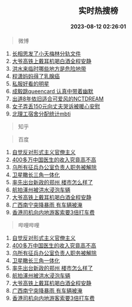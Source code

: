 <div align="center"><h2>实时热搜榜</h2><h4>2023-08-12 02:26:01</h4></div>

> 微博  

1. [长相思发了小夭梅林分轨文件](https://s.weibo.com/weibo?q=%23%E9%95%BF%E7%9B%B8%E6%80%9D%E5%8F%91%E4%BA%86%E5%B0%8F%E5%A4%AD%E6%A2%85%E6%9E%97%E5%88%86%E8%BD%A8%E6%96%87%E4%BB%B6%23&t=31&band_rank=1&Refer=top)<br />
2. [大爷高铁上戴耳机喝白酒全程安静](https://s.weibo.com/weibo?q=%23%E5%A4%A7%E7%88%B7%E9%AB%98%E9%93%81%E4%B8%8A%E6%88%B4%E8%80%B3%E6%9C%BA%E5%96%9D%E7%99%BD%E9%85%92%E5%85%A8%E7%A8%8B%E5%AE%89%E9%9D%99%23&t=31&band_rank=2&Refer=top)<br />
3. [洪水来临时哪些地方是危险地带](https://s.weibo.com/weibo?q=%23%E6%B4%AA%E6%B0%B4%E6%9D%A5%E4%B8%B4%E6%97%B6%E5%93%AA%E4%BA%9B%E5%9C%B0%E6%96%B9%E6%98%AF%E5%8D%B1%E9%99%A9%E5%9C%B0%E5%B8%A6%23&t=31&band_rank=3&Refer=top)<br />
4. [程潇妈妈得了乳腺癌](https://s.weibo.com/weibo?q=%23%E7%A8%8B%E6%BD%87%E5%A6%88%E5%A6%88%E5%BE%97%E4%BA%86%E4%B9%B3%E8%85%BA%E7%99%8C%23&t=31&band_rank=4&Refer=top)<br />
5. [私服好看的明星](https://s.weibo.com/weibo?q=%23%E7%A7%81%E6%9C%8D%E5%A5%BD%E7%9C%8B%E7%9A%84%E6%98%8E%E6%98%9F%23&t=31&band_rank=5&Refer=top)<br />
6. [成毅跳queencard 认真中带着幽默](https://s.weibo.com/weibo?q=%E6%88%90%E6%AF%85%E8%B7%B3queencard%20%E8%AE%A4%E7%9C%9F%E4%B8%AD%E5%B8%A6%E7%9D%80%E5%B9%BD%E9%BB%98&t=31&band_rank=6&Refer=top)<br />
7. [出道8年依旧适合可爱风的NCTDREAM](https://s.weibo.com/weibo?q=%E5%87%BA%E9%81%938%E5%B9%B4%E4%BE%9D%E6%97%A7%E9%80%82%E5%90%88%E5%8F%AF%E7%88%B1%E9%A3%8E%E7%9A%84NCTDREAM&t=31&band_rank=7&Refer=top)<br />
8. [女子弄丢150元向丈夫哭诉被暖心安慰](https://s.weibo.com/weibo?q=%23%E5%A5%B3%E5%AD%90%E5%BC%84%E4%B8%A2150%E5%85%83%E5%90%91%E4%B8%88%E5%A4%AB%E5%93%AD%E8%AF%89%E8%A2%AB%E6%9A%96%E5%BF%83%E5%AE%89%E6%85%B0%23&t=31&band_rank=8&Refer=top)<br />
9. [北理工宿舍分配统计mbti](https://s.weibo.com/weibo?q=%E5%8C%97%E7%90%86%E5%B7%A5%E5%AE%BF%E8%88%8D%E5%88%86%E9%85%8D%E7%BB%9F%E8%AE%A1mbti&t=31&band_rank=9&Refer=top)<br />

> 知乎  


> 百度  

1. [自觉反对形式主义官僚主义](https://www.baidu.com/s?wd=%E8%87%AA%E8%A7%89%E5%8F%8D%E5%AF%B9%E5%BD%A2%E5%BC%8F%E4%B8%BB%E4%B9%89%E5%AE%98%E5%83%9A%E4%B8%BB%E4%B9%89&sa=fyb_news&rsv_dl=fyb_news)<br />
2. [400多万中国医生的收入究竟高不高](https://www.baidu.com/s?wd=400%E5%A4%9A%E4%B8%87%E4%B8%AD%E5%9B%BD%E5%8C%BB%E7%94%9F%E7%9A%84%E6%94%B6%E5%85%A5%E7%A9%B6%E7%AB%9F%E9%AB%98%E4%B8%8D%E9%AB%98&sa=fyb_news&rsv_dl=fyb_news)<br />
3. [乌所有征兵办公室负责人职务被解除](https://www.baidu.com/s?wd=%E4%B9%8C%E6%89%80%E6%9C%89%E5%BE%81%E5%85%B5%E5%8A%9E%E5%85%AC%E5%AE%A4%E8%B4%9F%E8%B4%A3%E4%BA%BA%E8%81%8C%E5%8A%A1%E8%A2%AB%E8%A7%A3%E9%99%A4&sa=fyb_news&rsv_dl=fyb_news)<br />
4. [卫星瞰长三角一体化](https://www.baidu.com/s?wd=%E5%8D%AB%E6%98%9F%E7%9E%B0%E9%95%BF%E4%B8%89%E8%A7%92%E4%B8%80%E4%BD%93%E5%8C%96&sa=fyb_news&rsv_dl=fyb_news)<br />
5. [率先出台新政的郑州 楼市怎么样了](https://www.baidu.com/s?wd=%E7%8E%87%E5%85%88%E5%87%BA%E5%8F%B0%E6%96%B0%E6%94%BF%E7%9A%84%E9%83%91%E5%B7%9E+%E6%A5%BC%E5%B8%82%E6%80%8E%E4%B9%88%E6%A0%B7%E4%BA%86&sa=fyb_news&rsv_dl=fyb_news)<br />
6. [航拍涿州被洪水浸泡车辆](https://www.baidu.com/s?wd=%E8%88%AA%E6%8B%8D%E6%B6%BF%E5%B7%9E%E8%A2%AB%E6%B4%AA%E6%B0%B4%E6%B5%B8%E6%B3%A1%E8%BD%A6%E8%BE%86&sa=fyb_news&rsv_dl=fyb_news)<br />
7. [大爷高铁上戴耳机喝白酒全程安静](https://www.baidu.com/s?wd=%E5%A4%A7%E7%88%B7%E9%AB%98%E9%93%81%E4%B8%8A%E6%88%B4%E8%80%B3%E6%9C%BA%E5%96%9D%E7%99%BD%E9%85%92%E5%85%A8%E7%A8%8B%E5%AE%89%E9%9D%99&sa=fyb_news&rsv_dl=fyb_news)<br />
8. [广西南宁突降暴雨 有车辆被淹](https://www.baidu.com/s?wd=%E5%B9%BF%E8%A5%BF%E5%8D%97%E5%AE%81%E7%AA%81%E9%99%8D%E6%9A%B4%E9%9B%A8+%E6%9C%89%E8%BD%A6%E8%BE%86%E8%A2%AB%E6%B7%B9&sa=fyb_news&rsv_dl=fyb_news)<br />
9. [香港司机向内地游客索要3倍打车费](https://www.baidu.com/s?wd=%E9%A6%99%E6%B8%AF%E5%8F%B8%E6%9C%BA%E5%90%91%E5%86%85%E5%9C%B0%E6%B8%B8%E5%AE%A2%E7%B4%A2%E8%A6%813%E5%80%8D%E6%89%93%E8%BD%A6%E8%B4%B9&sa=fyb_news&rsv_dl=fyb_news)<br />

> 哔哩哔哩  

1. [自觉反对形式主义官僚主义](https://www.baidu.com/s?wd=%E8%87%AA%E8%A7%89%E5%8F%8D%E5%AF%B9%E5%BD%A2%E5%BC%8F%E4%B8%BB%E4%B9%89%E5%AE%98%E5%83%9A%E4%B8%BB%E4%B9%89&sa=fyb_news&rsv_dl=fyb_news)<br />
2. [400多万中国医生的收入究竟高不高](https://www.baidu.com/s?wd=400%E5%A4%9A%E4%B8%87%E4%B8%AD%E5%9B%BD%E5%8C%BB%E7%94%9F%E7%9A%84%E6%94%B6%E5%85%A5%E7%A9%B6%E7%AB%9F%E9%AB%98%E4%B8%8D%E9%AB%98&sa=fyb_news&rsv_dl=fyb_news)<br />
3. [乌所有征兵办公室负责人职务被解除](https://www.baidu.com/s?wd=%E4%B9%8C%E6%89%80%E6%9C%89%E5%BE%81%E5%85%B5%E5%8A%9E%E5%85%AC%E5%AE%A4%E8%B4%9F%E8%B4%A3%E4%BA%BA%E8%81%8C%E5%8A%A1%E8%A2%AB%E8%A7%A3%E9%99%A4&sa=fyb_news&rsv_dl=fyb_news)<br />
4. [卫星瞰长三角一体化](https://www.baidu.com/s?wd=%E5%8D%AB%E6%98%9F%E7%9E%B0%E9%95%BF%E4%B8%89%E8%A7%92%E4%B8%80%E4%BD%93%E5%8C%96&sa=fyb_news&rsv_dl=fyb_news)<br />
5. [率先出台新政的郑州 楼市怎么样了](https://www.baidu.com/s?wd=%E7%8E%87%E5%85%88%E5%87%BA%E5%8F%B0%E6%96%B0%E6%94%BF%E7%9A%84%E9%83%91%E5%B7%9E+%E6%A5%BC%E5%B8%82%E6%80%8E%E4%B9%88%E6%A0%B7%E4%BA%86&sa=fyb_news&rsv_dl=fyb_news)<br />
6. [航拍涿州被洪水浸泡车辆](https://www.baidu.com/s?wd=%E8%88%AA%E6%8B%8D%E6%B6%BF%E5%B7%9E%E8%A2%AB%E6%B4%AA%E6%B0%B4%E6%B5%B8%E6%B3%A1%E8%BD%A6%E8%BE%86&sa=fyb_news&rsv_dl=fyb_news)<br />
7. [大爷高铁上戴耳机喝白酒全程安静](https://www.baidu.com/s?wd=%E5%A4%A7%E7%88%B7%E9%AB%98%E9%93%81%E4%B8%8A%E6%88%B4%E8%80%B3%E6%9C%BA%E5%96%9D%E7%99%BD%E9%85%92%E5%85%A8%E7%A8%8B%E5%AE%89%E9%9D%99&sa=fyb_news&rsv_dl=fyb_news)<br />
8. [广西南宁突降暴雨 有车辆被淹](https://www.baidu.com/s?wd=%E5%B9%BF%E8%A5%BF%E5%8D%97%E5%AE%81%E7%AA%81%E9%99%8D%E6%9A%B4%E9%9B%A8+%E6%9C%89%E8%BD%A6%E8%BE%86%E8%A2%AB%E6%B7%B9&sa=fyb_news&rsv_dl=fyb_news)<br />
9. [香港司机向内地游客索要3倍打车费](https://www.baidu.com/s?wd=%E9%A6%99%E6%B8%AF%E5%8F%B8%E6%9C%BA%E5%90%91%E5%86%85%E5%9C%B0%E6%B8%B8%E5%AE%A2%E7%B4%A2%E8%A6%813%E5%80%8D%E6%89%93%E8%BD%A6%E8%B4%B9&sa=fyb_news&rsv_dl=fyb_news)<br />
